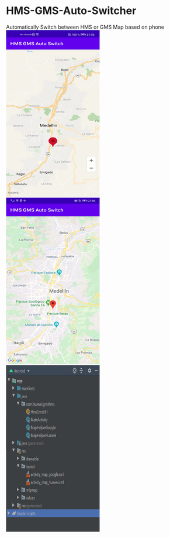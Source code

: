 # HMS-GMS-Auto-Switcher
Automatically Switch between HMS or GMS Map based on phone
<img src="Screenshots/gms.jpg" width="256" height="455">
<img src="Screenshots/hms.jpg" width="256" height="455">
<img src="Screenshots/classes.PNG" width="256" height="455">


